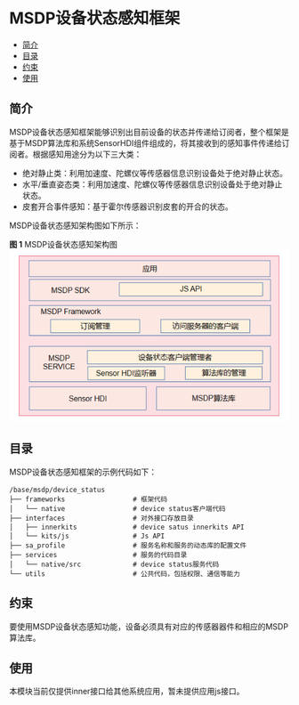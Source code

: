 # MSDP设备状态感知框架<a name="ZH-CN_TOPIC_0000001148682248"></a>

-   [简介](#section_device_status_introduction)
-   [目录](#section_device_status_directory)
-   [约束](#section_device_status_constraint)
-   [使用](#section_device_status_usage)

## 简介<a name="section_device_status_introduction"></a>

MSDP设备状态感知框架能够识别出目前设备的状态并传递给订阅者，整个框架是基于MSDP算法库和系统SensorHDI组件组成的，将其接收到的感知事件传递给订阅者。根据感知用途分为以下三大类：

-   绝对静止类：利用加速度、陀螺仪等传感器信息识别设备处于绝对静止状态。
-   水平/垂直姿态类：利用加速度、陀螺仪等传感器信息识别设备处于绝对静止状态。
-   皮套开合事件感知：基于霍尔传感器识别皮套的开合的状态。

MSDP设备状态感知架构图如下所示：

**图 1**  MSDP设备状态感知架构图
![](figures/zh-cn_device_status_block.png)

## 目录<a name="section_device_status_directory"></a>

MSDP设备状态感知框架的示例代码如下：

```
/base/msdp/device_status
├── frameworks                 # 框架代码
│   └── native                 # device status客户端代码
├── interfaces                 # 对外接口存放目录
│   ├── innerkits              # device satus innerkits API
│   └── kits/js                # Js API
├── sa_profile                 # 服务名称和服务的动态库的配置文件
├── services                   # 服务的代码目录
│   └── native/src             # device status服务代码
└── utils                      # 公共代码，包括权限、通信等能力
```

## 约束<a name="section_device_status_constraint"></a>

要使用MSDP设备状态感知功能，设备必须具有对应的传感器器件和相应的MSDP算法库。

## 使用<a name="section_device_status_usage"></a>

本模块当前仅提供inner接口给其他系统应用，暂未提供应用js接口。
